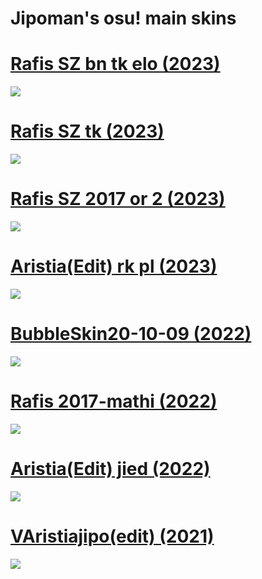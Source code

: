 # Jipoman's osu! main skins

# [Rafis SZ bn tk elo (2023)](https://mega.nz/file/he91GagC#AgGJ4BwLkv_Sonvan0O9U4yvQxj0zsopu-oZOYwJeTI)
![](https://i.imgur.com/OZiKA1R.jpg)

# [Rafis SZ tk (2023)](https://mega.nz/file/dfEDwAYQ#UBoCRjDwAZkqZbxiLp2Vb7486HNBWlyGTTRfO94OZ-U)
![](https://i.imgur.com/YUZ1eA9.jpg)

# [Rafis SZ 2017 or 2 (2023)](https://mega.nz/file/UKdkHCIb#7S6ySDWxsN9dKzgdMBvQWN1qQxOpPwuFf3G1osVQyWc)
![](https://i.imgur.com/dCfCyMb.jpg)

# [Aristia(Edit) rk pl (2023)](https://mega.nz/file/sfEigSTK#QKmghAchnVO-IWfLlkZHuiXI4G3uZ8r92xQo7p76Yyk)
![](https://i.imgur.com/quDfnHh.jpg)

# [BubbleSkin20-10-09 (2022)](https://drive.google.com/uc?id=1EWEw9QVQTfzPUow7sOzMTO7aWeE2Jc5o&export=download)
![](https://i.imgur.com/oifZnX1.jpg)

# [Rafis 2017-mathi (2022)](https://drive.google.com/uc?id=1hb1m4XKV0sjIierJrDQWrluSLavidoup&export=download)
![](https://i.imgur.com/XxxnA7J.jpg)

# [Aristia(Edit) jied (2022)](https://drive.google.com/uc?id=1uKZgF6HU6wVGNAHsK2TYNcQVk0d8s-2R&export=download)
![](https://i.imgur.com/i3R9rAV.jpg)

# [VAristiajipo(edit) (2021)](https://drive.google.com/uc?id=1YYjzcRJNqaHdKGZrCeEDCaXudPd62cm9&export=download)
![](https://i.imgur.com/VYpjOp5.jpg)

